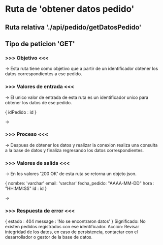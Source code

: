 # Ruta de 'obtener datos pedido'

## Ruta relativa './api/pedido/getDatosPedido'

## Tipo de peticion 'GET'

### >>> Objetivo <<<

->  Esta ruta tiene como objetivo que a partir de un identificador obtener los datos correspondientes a ese pedido.

### >>> Valores de entrada <<<

-> El unico valor de entrada de esta ruta es un identificador unico para obtener los datos de ese pedido. 

{
  idPedido : id
}

-> 

### >>> Proceso <<<

-> Despues de obtener los datos y realizar la conexion realiza una consulta a la base de datos y finaliza regresando los datos correspondientes.

### >>> Valores de salida <<<

-> En los valores '200 OK' de esta ruta se retorna un objeto json.

{
  nombre: 'varchar'
  email: 'varchar'
  fecha_pedido: "AAAA-MM-DD"
  hora : "HH:MM:SS"
  id : id
}

-> 

### >>> Respuesta de error <<<

{
estado : 404
message : 'No se encontraron datos'
}
Significado: No existen pedidos registrados con ese identificador.
Acción: Revisar integridad de los datos, en caso de persistencia, contactar con el desarrollador o gestor de la base de datos.